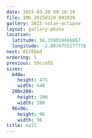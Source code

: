 ```yaml
---
date: 2015-03-20 09:10:29
file: IMG_20150320_091029
gallery: 2015-solar-eclipse
layout: gallery-photo
location:
  latitude: 56.339824666667
  longitude: -2.8074755277778
next: 8576bbd
ordering: 1
previous: 59cce95
sizes:
  640w:
    height: 475
    width: 640
  200x200:
    height: 200
    width: 200
  96x96:
    height: 96
    width: 96
title: null
---
```

